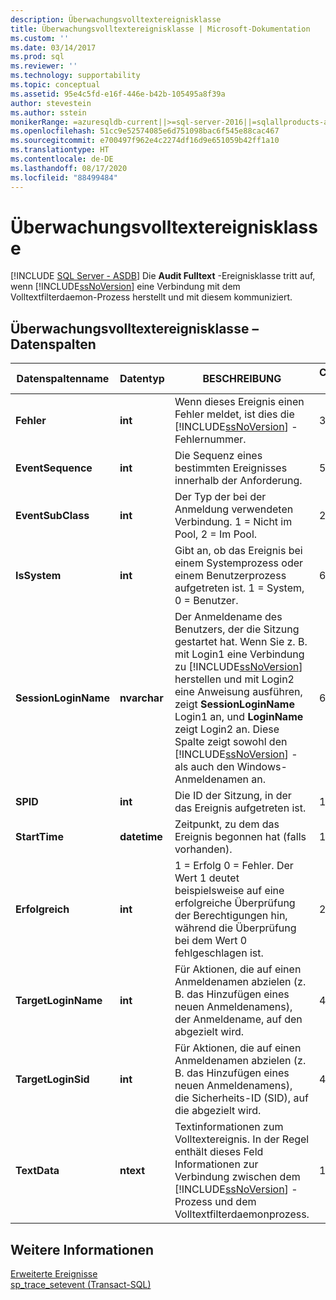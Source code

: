 ```yaml
---
description: Überwachungsvolltextereignisklasse
title: Überwachungsvolltextereignisklasse | Microsoft-Dokumentation
ms.custom: ''
ms.date: 03/14/2017
ms.prod: sql
ms.reviewer: ''
ms.technology: supportability
ms.topic: conceptual
ms.assetid: 95e4c5fd-e16f-446e-b42b-105495a8f39a
author: stevestein
ms.author: sstein
monikerRange: =azuresqldb-current||>=sql-server-2016||=sqlallproducts-allversions||>=sql-server-linux-2017||=azuresqldb-mi-current
ms.openlocfilehash: 51cc9e52574085e6d751098bac6f545e88cac467
ms.sourcegitcommit: e700497f962e4c2274df16d9e651059b42ff1a10
ms.translationtype: HT
ms.contentlocale: de-DE
ms.lasthandoff: 08/17/2020
ms.locfileid: "88499484"
---
```

# <a name="audit-fulltext-event-class"></a>Überwachungsvolltextereignisklasse
[!INCLUDE [SQL Server - ASDB](../../includes/applies-to-version/sql-asdb.md)]
  Die **Audit Fulltext** -Ereignisklasse tritt auf, wenn [!INCLUDE[ssNoVersion](../../includes/ssnoversion-md.md)] eine Verbindung mit dem Volltextfilterdaemon-Prozess herstellt und mit diesem kommuniziert.  
  
## <a name="audit-fulltext-event-class-data-columns"></a>Überwachungsvolltextereignisklasse – Datenspalten  
  
|Datenspaltenname|Datentyp|BESCHREIBUNG|Column ID|Filterbar|  
|----------------------|---------------|-----------------|---------------|----------------|  
|**Fehler**|**int**|Wenn dieses Ereignis einen Fehler meldet, ist dies die [!INCLUDE[ssNoVersion](../../includes/ssnoversion-md.md)] -Fehlernummer.|31|Ja|  
|**EventSequence**|**int**|Die Sequenz eines bestimmten Ereignisses innerhalb der Anforderung.|51|Nein|  
|**EventSubClass**|**int**|Der Typ der bei der Anmeldung verwendeten Verbindung. 1 = Nicht im Pool, 2 = Im Pool.|21|Ja|  
|**IsSystem**|**int**|Gibt an, ob das Ereignis bei einem Systemprozess oder einem Benutzerprozess aufgetreten ist. 1 = System, 0 = Benutzer.|60|Ja|  
|**SessionLoginName**|**nvarchar**|Der Anmeldename des Benutzers, der die Sitzung gestartet hat. Wenn Sie z. B. mit Login1 eine Verbindung zu [!INCLUDE[ssNoVersion](../../includes/ssnoversion-md.md)] herstellen und mit Login2 eine Anweisung ausführen, zeigt **SessionLoginName** Login1 an, und **LoginName** zeigt Login2 an. Diese Spalte zeigt sowohl den [!INCLUDE[ssNoVersion](../../includes/ssnoversion-md.md)] - als auch den Windows-Anmeldenamen an.|64|Ja|  
|**SPID**|**int**|Die ID der Sitzung, in der das Ereignis aufgetreten ist.|12|Ja|  
|**StartTime**|**datetime**|Zeitpunkt, zu dem das Ereignis begonnen hat (falls vorhanden).|14|Ja|  
|**Erfolgreich**|**int**|1 = Erfolg 0 = Fehler. Der Wert 1 deutet beispielsweise auf eine erfolgreiche Überprüfung der Berechtigungen hin, während die Überprüfung bei dem Wert 0 fehlgeschlagen ist.|23|Ja|  
|**TargetLoginName**|**int**|Für Aktionen, die auf einen Anmeldenamen abzielen (z. B. das Hinzufügen eines neuen Anmeldenamens), der Anmeldename, auf den abgezielt wird.|42|Ja|  
|**TargetLoginSid**|**int**|Für Aktionen, die auf einen Anmeldenamen abzielen (z. B. das Hinzufügen eines neuen Anmeldenamens), die Sicherheits-ID (SID), auf die abgezielt wird.|43|Ja|  
|**TextData**|**ntext**|Textinformationen zum Volltextereignis. In der Regel enthält dieses Feld Informationen zur Verbindung zwischen dem [!INCLUDE[ssNoVersion](../../includes/ssnoversion-md.md)] -Prozess und dem Volltextfilterdaemonprozess.|1|Ja|  
  
## <a name="see-also"></a>Weitere Informationen  
 [Erweiterte Ereignisse](../../relational-databases/extended-events/extended-events.md)   
 [sp_trace_setevent &#40;Transact-SQL&#41;](../../relational-databases/system-stored-procedures/sp-trace-setevent-transact-sql.md)  
  
  
